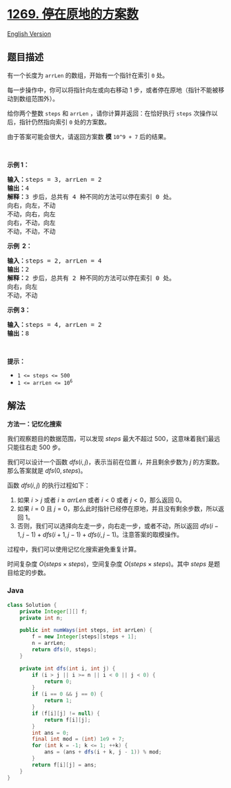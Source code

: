 # [1269. 停在原地的方案数](https://leetcode.cn/problems/number-of-ways-to-stay-in-the-same-place-after-some-steps)

[English Version](/solution/1200-1299/1269.Number%20of%20Ways%20to%20Stay%20in%20the%20Same%20Place%20After%20Some%20Steps/README_EN.md)

## 题目描述

<p>有一个长度为 <code>arrLen</code> 的数组，开始有一个指针在索引 <code>0</code> 处。</p>

<p>每一步操作中，你可以将指针向左或向右移动 1 步，或者停在原地（指针不能被移动到数组范围外）。</p>

<p>给你两个整数 <code>steps</code> 和 <code>arrLen</code> ，请你计算并返回：在恰好执行 <code>steps</code> 次操作以后，指针仍然指向索引 <code>0</code> 处的方案数。</p>

<p>由于答案可能会很大，请返回方案数 <strong>模</strong> <code>10^9 + 7</code> 后的结果。</p>

<p> </p>

<p><strong>示例 1：</strong></p>

<pre>
<strong>输入：</strong>steps = 3, arrLen = 2
<strong>输出：</strong>4
<strong>解释：</strong>3 步后，总共有 4 种不同的方法可以停在索引 0 处。
向右，向左，不动
不动，向右，向左
向右，不动，向左
不动，不动，不动
</pre>

<p><strong>示例  2：</strong></p>

<pre>
<strong>输入：</strong>steps = 2, arrLen = 4
<strong>输出：</strong>2
<strong>解释：</strong>2 步后，总共有 2 种不同的方法可以停在索引 0 处。
向右，向左
不动，不动
</pre>

<p><strong>示例 3：</strong></p>

<pre>
<strong>输入：</strong>steps = 4, arrLen = 2
<strong>输出：</strong>8
</pre>

<p> </p>

<p><strong>提示：</strong></p>

<ul>
	<li><code>1 <= steps <= 500</code></li>
	<li><code>1 <= arrLen <= 10<sup>6</sup></code></li>
</ul>

## 解法

**方法一：记忆化搜索**

我们观察题目的数据范围，可以发现 $steps$ 最大不超过 $500$，这意味着我们最远只能往右走 $500$ 步。

我们可以设计一个函数 $dfs(i, j)$，表示当前在位置 $i$，并且剩余步数为 $j$ 的方案数。那么答案就是 $dfs(0, steps)$。

函数 $dfs(i, j)$ 的执行过程如下：

1. 如果 $i \gt j$ 或者 $i \geq arrLen$ 或者 $i \lt 0$ 或者 $j \lt 0$，那么返回 $0$。
1. 如果 $i = 0$ 且 $j = 0$，那么此时指针已经停在原地，并且没有剩余步数，所以返回 $1$。
1. 否则，我们可以选择向左走一步，向右走一步，或者不动，所以返回 $dfs(i - 1, j - 1) + dfs(i + 1, j - 1) + dfs(i, j - 1)$。注意答案的取模操作。

过程中，我们可以使用记忆化搜索避免重复计算。

时间复杂度 $O(steps \times steps)$，空间复杂度 $O(steps \times steps)$。其中 $steps$ 是题目给定的步数。

### **Java**

```java
class Solution {
    private Integer[][] f;
    private int n;

    public int numWays(int steps, int arrLen) {
        f = new Integer[steps][steps + 1];
        n = arrLen;
        return dfs(0, steps);
    }

    private int dfs(int i, int j) {
        if (i > j || i >= n || i < 0 || j < 0) {
            return 0;
        }
        if (i == 0 && j == 0) {
            return 1;
        }
        if (f[i][j] != null) {
            return f[i][j];
        }
        int ans = 0;
        final int mod = (int) 1e9 + 7;
        for (int k = -1; k <= 1; ++k) {
            ans = (ans + dfs(i + k, j - 1)) % mod;
        }
        return f[i][j] = ans;
    }
}
```
